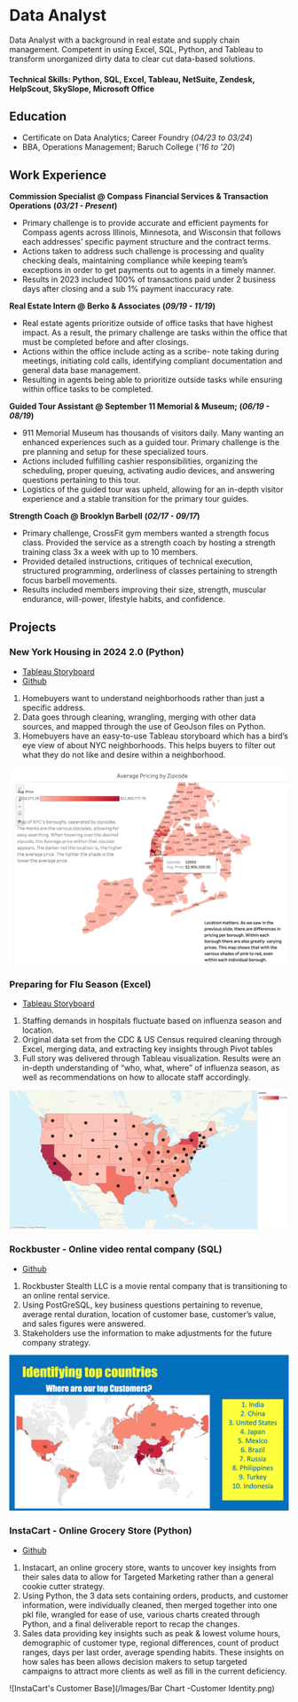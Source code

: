 # Data Analyst

Data Analyst with a background in real estate and supply chain management. Competent in using Excel, SQL, Python, and Tableau to transform unorganized dirty data to clear cut data-based solutions.

#### Technical Skills: Python, SQL, Excel, Tableau, NetSuite, Zendesk, HelpScout, SkySlope, Microsoft Office

## Education

- Certificate on Data Analytics; Career Foundry (_04/23 to 03/24_)								       		
- BBA, Operations Management; Baruch College (_'16 to '20_)

## Work Experience
**Commission Specialist @ Compass**
**Financial Services & Transaction Operations**
**(_03/21 - Present_)**
- Primary challenge is to provide accurate and efficient payments for Compass agents across Illinois, Minnesota, and Wisconsin that follows each addresses’ specific payment structure and the contract terms.
- Actions taken to address such challenge is processing and quality checking deals, maintaining compliance while keeping team’s exceptions in order to get payments out to agents in a timely manner.
- Results in 2023 included 100% of transactions paid under 2 business days after closing and a sub 1% payment inaccuracy rate.

**Real Estate Intern @ Berko & Associates**
**(_09/19 - 11/19_)**
- Real estate agents prioritize outside of office tasks that have highest impact. As a result, the primary challenge are tasks within the office that must be completed before and after closings.
- Actions within the office include acting as a scribe- note taking during meetings, initiating cold calls, identifying compliant documentation and general data base management.
- Resulting in agents being able to prioritize outside tasks while ensuring within office tasks to be completed.
  
**Guided Tour Assistant @ September 11 Memorial & Museum;**
**(_06/19 - 08/19_)**
- 911 Memorial Museum has thousands of visitors daily. Many wanting an enhanced experiences such as a guided tour. Primary challenge is the pre planning and setup for these specialized tours.
- Actions included fulfilling cashier responsibilities, organizing the scheduling, proper queuing, activating audio devices, and answering questions pertaining to this tour.
- Logistics of the guided tour was upheld, allowing for an in-depth visitor experience and a stable transition for the primary tour guides.

**Strength Coach @ Brooklyn Barbell**
**(_02/17 - 09/17_)**
- Primary challenge, CrossFit gym members wanted a strength focus class. Provided the service as a strength coach by hosting a strength training class 3x a week with up to 10 members.
- Provided detailed instructions, critiques of technical execution, structured programming, orderliness of classes pertaining to strength focus barbell movements.
- Results included members improving their size, strength, muscular endurance, will-power, lifestyle habits, and confidence.


## Projects
### New York Housing in 2024 2.0 (Python)
- [Tableau Storyboard](https://public.tableau.com/app/profile/winson.tom/viz/NYCHousing2_0/Story1)
- [Github]([https://github.com/WinsonTom/New-York-City-Housing-Guide](https://github.com/WinsonTom/2.0-New-York-City-Housing-Guide-))
  
1. Homebuyers want to understand neighborhoods rather than just a specific address.
2. Data goes through cleaning, wrangling, merging with other data sources, and mapped through the use of GeoJson files on Python.
3. Homebuyers have an easy-to-use Tableau storyboard which has a bird’s eye view of about NYC neighborhoods. This helps buyers to filter out what they do not like and desire within a neighborhood. 

![Zipcode](/Images/ZipcodePricing.png)

### Preparing for Flu Season (Excel)
- [Tableau Storyboard](https://public.tableau.com/shared/CS3B9RZFG?:display_count=n&:origin=viz_share_link)

1. Staffing demands in hospitals fluctuate based on influenza season and location.
2. Original data set from the CDC & US Census required cleaning through Excel, merging data, and extracting key insights through Pivot tables
3. Full story was delivered through Tableau visualization. Results were an in-depth understanding of “who, what, where” of influenza season, as well as recommendations on how to allocate staff accordingly.

![Where Is Influenza Impacting](Images/WhereIsInfluenzaImpacting.jpg)

### Rockbuster - Online video rental company (SQL)
- [Github](https://github.com/WinsonTom/SQL-RockbusterCFProject)

1. Rockbuster Stealth LLC is a movie rental company that is transitioning to an online rental service.
2. Using PostGreSQL, key business questions pertaining to revenue, average rental duration, location of customer base, customer’s value, and sales figures were answered.
3. Stakeholders use the information to make adjustments for the future company strategy.

![Top Customers](/Images/TopCustomers.png)

### InstaCart - Online Grocery Store (Python)
- [Github](https://github.com/WinsonTom/Python-Instacart-Project)
1. Instacart, an online grocery store, wants to uncover key insights from their sales data to allow for Targeted Marketing rather than a general cookie cutter strategy.
2. Using Python, the 3 data sets containing orders, products, and customer information, were individually cleaned, then merged together into one pkl file,  wrangled for ease of use, various charts created through Python, and a final deliverable report to recap the changes.  
3. Sales data providing key insights such as peak & lowest volume hours, demographic of customer type, regional differences, count of product ranges, days per last order, average spending habits. These insights on how sales has been allows decision makers to setup targeted campaigns to attract more clients as well as fill in the current deficiency.
   
![InstaCart's Customer Base](/Images/Bar Chart -Customer Identity.png)
